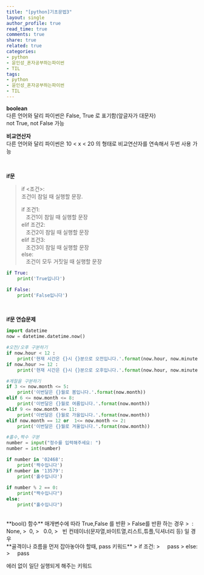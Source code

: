 ```yaml
---
title: "[python]기초문법3"
layout: single
author_profile: true
read_time: true
comments: true
share: true
related: true
categories:
- python
- 윤인성_혼자공부하는파이썬
- TIL
tags:
- python
- 윤인성_혼자공부하는파이썬
- TIL
---
```


**boolean**  
다른 언어와 달리 파이썬은 False, True 로 표기함(앞글자가 대문자)  
not True, not False 가능  

   
**비교연산자**  
다른 언어와 달리 파이썬은 10 < x < 20 의 형태로 비교연산자를 연속해서 두번 사용 가능
   
<br/>
	    
**if문**     
> if <조건>:   
>     조건이 참일 때 실행할 문장.   
>       
> if 조건1:   
>  &nbsp;&nbsp;&nbsp;조건1이 참일 때 실행할 문장   
>  elif 조건2:   
>  &nbsp;&nbsp;&nbsp;조건2이 참일 때 실행할 문장   
> elif 조건3:   
>  &nbsp;&nbsp;&nbsp;조건3이 참일 때 실행할 문장   
> else:   
>  &nbsp;&nbsp;&nbsp;조건이 모두 거짓일 때 실행할 문장   
    
```python
if True:
    print('True입니다')

if False:
    print('False입니다')
```
     
<br/>
	
**if문 연습문제**  
```python
import datetime
now = datetime.datetime.now()

#오전/오후 구분하기
if now.hour < 12 :
    print('현재 시간은 {}시 {}분으로 오전입니다.'.format(now.hour, now.minute))
if now.hour >= 12 :
    print('현재 시간은 {}시 {}분으로 오후입니다.'.format(now.hour, now.minute))

#계절을 구분하기
if 3 <= now.month <= 5:
    print('이번달은 {}월로 봄입니다.'.format(now.month))
elif 6 <= now.month <= 8:
    print('이번달은 {}월로 여름입니다.'.format(now.month))
elif 9 <= now.month <= 11:
    print('이번달은 {}월로 가을입니다.'.format(now.month))
elif now.month == 12 or  1<= now.month <= 2:
    print('이번달은 {}월로 겨울입니다.'.format(now.month))

#홀수,짝수 구분
number = input("정수를 입력해주세요: ")
number = int(number)

if number in '02468':
    print('짝수입니다')
if number in '13579':
    print('홀수입니다')
		
if number % 2 == 0:
    print("짝수입니다")
else:
    print("홀수입니다")


```

 <br/>
**bool() 함수**  
매개변수에 따라 True,False 를 반환
> False를 반환 하는 경우  
> &nbsp;: None,   
>   &nbsp;0,   
>   &nbsp; 0.0,   
>   &nbsp; 빈 컨테이너(문자열,바이트열,리스트,튜플,딕셔너리 등) 일 경우
   
 <br/>
**골격이나 흐름을 먼저 잡아놓아야 할때, pass 키워드**   
> if 조건:   
>      &nbsp;&nbsp;&nbsp; pass   
> else:   
>    &nbsp;&nbsp;&nbsp;   pass   
      
에러 없이 일단 실행되게 해주는 키워드